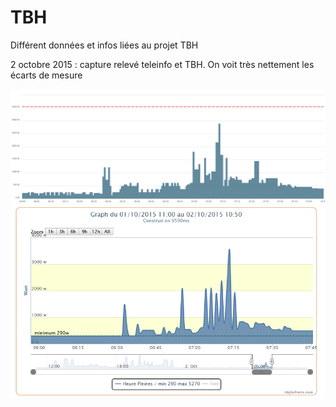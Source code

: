 # TBH
Différent données et infos liées au projet TBH

2 octobre 2015 : capture relevé teleinfo et TBH. On voit très nettement les écarts de mesure

![TBH](https://github.com/thunderace/TBH/raw/master/screenshots/2015-10-02/TBH.png)
![teleinfo](https://github.com/thunderace/TBH/raw/master/screenshots/2015-10-02/teleinfo.png)

